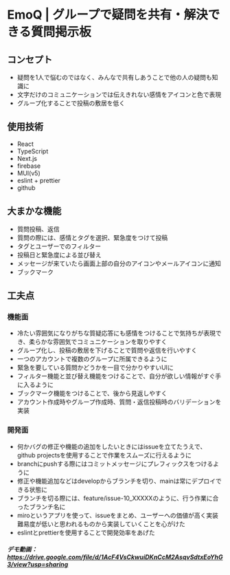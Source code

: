 # EmoQ | グループで疑問を共有・解決できる質問掲示板

## コンセプト
- 疑問を1人で悩むのではなく、みんなで共有しあうことで他の人の疑問も知識に
- 文字だけのコミュニケーションでは伝えきれない感情をアイコンと色で表現
- グループ化することで投稿の敷居を低く

## 使用技術
- React
- TypeScript
- Next.js
- firebase
- MUI(v5)
- eslint + prettier
- github

## 大まかな機能
- 質問投稿、返信
- 質問の際には、感情とタグを選択、緊急度をつけて投稿
- タグとユーザーでのフィルター
- 投稿日と緊急度による並び替え
- メッセージが来ていたら画面上部の自分のアイコンやメールアイコンに通知
- ブックマーク

## 工夫点
### 機能面
- 冷たい雰囲気になりがちな質疑応答にも感情をつけることで気持ちが表現でき、柔らかな雰囲気でコミュニケーションを取りやすく
- グループ化し、投稿の敷居を下げることで質問や返信を行いやすく
- 一つのアカウントで複数のグループに所属できるように
- 緊急を要している質問かどうかを一目で分かりやすいUIに
- フィルター機能と並び替え機能をつけることで、自分が欲しい情報がすぐ手に入るように
- ブックマーク機能をつけることで、後から見返しやすく
- アカウント作成時やグループ作成時、質問・返信投稿時のバリデーションを実装

### 開発面
- 何かバグの修正や機能の追加をしたいときにはissueを立てたうえで、github projectsを使用することで作業をスムーズに行えるように
- branchにpushする際にはコミットメッセージにプレフィックスをつけるように
- 修正や機能追加などはdevelopからブランチを切り、mainは常にデプロイできる状態に
- ブランチを切る際には、feature/issue-10_XXXXXのように、行う作業に合ったブランチ名に
- miroというアプリを使って、issueをまとめ、ユーザーへの価値が高く実装難易度が低いと思われるものから実装していくことを心がけた
- eslintとprettierを使用することで開発効率をあげた

#####  デモ動画：https://drive.google.com/file/d/1AcF4VsCkwuiDKnCcM2AsqvSdtxEoYhG3/view?usp=sharing